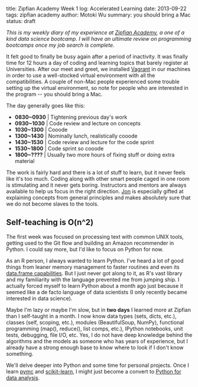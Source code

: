 title: Zipfian Academy Week 1 log: Accelerated Learning
date: 2013-09-22
tags: zipfian academy
author: Motoki Wu
summary: you should bring a Mac
status: draft

*This is my weekly diary of my experience at [Zipfian Academy](http://zipfianacademy.com/), a one of a kind data science bootcamp. I will have an ultimate review on programming bootcamps once my job search is complete.*

It felt good to finally be busy again after a period of inactivity. It was finally time for 12 hours a day of coding and learning topics that barely register at Universities. After our meet and greet, we installed [Vagrant](http://www.vagrantup.com) in our machines in order to use a well-stocked virtual environment with all the compatibilities. A couple of non-Mac people experienced some trouble setting up the virtual environment, so note for people who are interested in the program -- you should bring a Mac.

The day generally goes like this: 

* **0830~0930** | Tightening previous day's work
* **0930~1030** | Code review and lecture on concepts 
* **1030~1300** | Cooode
* **1300~1430** | Nominally lunch, realistically cooode
* **1430~1530** | Code review and lecture for the code sprint
* **1530~1800** | Code sprint so cooode
* **1800~????** | Usually two more hours of fixing stuff or doing extra material

The work is fairly hard and there is a lot of stuff to learn, but it never feels like it's too much. Coding along with other smart people caged in one room is stimulating and it never gets boring. Instructors and mentors are always available to help us focus in the right direction. [Jon](https://twitter.com/clearspandex) is especially gifted at explaining concepts from general principles and makes absolutely sure that we do not become slaves to the tools. 

## Self-teaching is O(n^2)

The first week was focused on processing text with common UNIX tools, getting used to the Git flow and building an Amazon recommender in Python. I could say more, but I'd like to focus on Python for now.

As an R person, I always wanted to learn Python. I've heard a lot of good things from leaner memory management to faster routines and even its [data.frame capabilities](http://pandas.pydata.org/index.html). But I just never got along to it, as R's vast library and my familiarity with the language prevented me from jumping ship. I actually forced myself to learn Python about a month ago just because it seemed like a de facto language of data scientists (I only recently became interested in data science). 

Maybe I'm lazy or maybe I'm slow, but in **two days** I learned more at Zipfian than I self-taught in a month. I now know data types (sets, dicts, etc.), classes (self, scoping, etc.), modules (BeautifulSoup, NumPy), functional programming (map(), reduce(), list comps, etc.), IPython notebooks, unit tests, debugging, file I/O, etc. Yes, I do not have deep knowledge behind the algorithms and the models as someone who has years of experience, but I already have a strong enough base to know where to look if I don't know something. 

We'll delve deeper into Python and some time for personal projects. Once I learn [pymc](https://github.com/pymc-devs/pymc) and [scikit-learn](http://scikit-learn.org/stable/), I might just become a convert to [Python for data analysis](http://shop.oreilly.com/product/0636920023784.do). 


<!-- there are certainly people that are behind, one is way ahead so he's just doing a personal project: living in sf lots of activities, more networking and events than i though: zipfian first 5 weeks, fundamentals teaching while coding, 2.5% chance of going in, 13 peeps, univ vs  accelerated learning -->